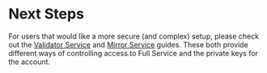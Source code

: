 # Next Steps

For users that would like a more secure (and complex) setup, please check out
the [Validator Service](../validator-service/) and [Mirror Service](../mirror/) guides. These both provide different
ways of controlling access to Full Service and the private keys for the account.
